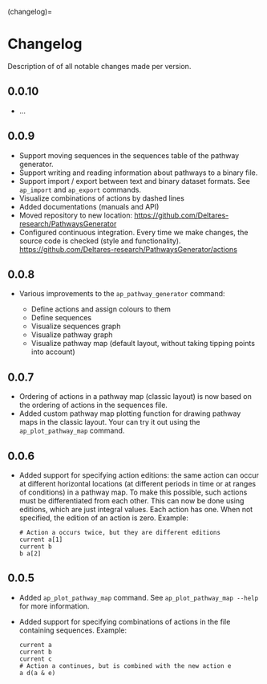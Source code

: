 (changelog)=

# Changelog

Description of of all notable changes made per version.


## 0.0.10

- ...


## 0.0.9

- Support moving sequences in the sequences table of the pathway generator.
- Support writing and reading information about pathways to a binary file.
- Support import / export between text and binary dataset formats. See `ap_import` and
  `ap_export` commands.
- Visualize combinations of actions by dashed lines
- Added documentations (manuals and API)
- Moved repository to new location: https://github.com/Deltares-research/PathwaysGenerator
- Configured continuous integration. Every time we make changes, the source code is checked
  (style and functionality). https://github.com/Deltares-research/PathwaysGenerator/actions


## 0.0.8

- Various improvements to the `ap_pathway_generator` command:

  - Define actions and assign colours to them
  - Define sequences
  - Visualize sequences graph
  - Visualize pathway graph
  - Visualize pathway map (default layout, without taking tipping points into account)


## 0.0.7

- Ordering of actions in a pathway map (classic layout) is now based on the ordering of actions
  in the sequences file.
- Added custom pathway map plotting function for drawing pathway maps in the classic layout. Your
  can try it out using the `ap_plot_pathway_map` command.


## 0.0.6

- Added support for specifying action editions: the same action can occur at different horizontal
  locations (at different periods in time or at ranges of conditions) in a pathway map. To make
  this possible, such actions must be differentiated from each other. This can now be done using
  editions, which are just integral values. Each action has one. When not specified, the edition
  of an action is zero. Example:

  ```
  # Action a occurs twice, but they are different editions
  current a[1]
  current b
  b a[2]
  ```


## 0.0.5

- Added `ap_plot_pathway_map` command. See `ap_plot_pathway_map --help` for more information.
- Added support for specifying combinations of actions in the file containing sequences. Example:

  ```
  current a
  current b
  current c
  # Action a continues, but is combined with the new action e
  a d(a & e)
  ```
